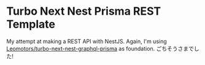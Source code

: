 # Turbo Next Nest Prisma REST Template

My attempt at making a REST API with NestJS. Again, I'm using [Leomotors/turbo-next-nest-graphql-prisma](https://github.com/Leomotors/turbo-next-nest-graphql-prisma) as foundation.
ごちそうさまでした!